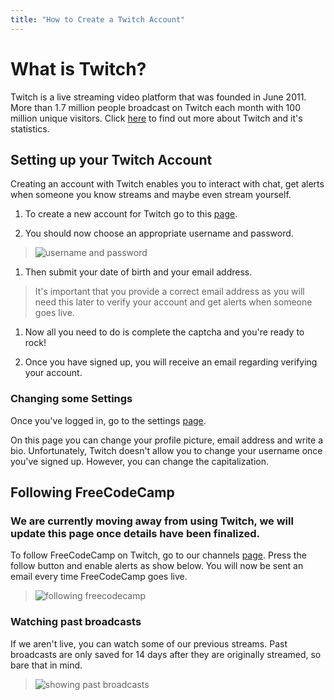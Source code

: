 ```yaml
---
title: "How to Create a Twitch Account"
---
```


# What is Twitch?

Twitch is a live streaming video platform that was founded in June 2011\. More than 1.7 million people broadcast on Twitch each month with 100 million unique visitors. Click [here](https://www.twitch.tv/p/about) to find out more about Twitch and it's statistics.

## Setting up your Twitch Account

Creating an account with Twitch enables you to interact with chat, get alerts when someone you know streams and maybe even stream yourself.

1.  To create a new account for Twitch go to this [page](https://passport.twitch.tv/users/new).

2.  You should now choose an appropriate username and password.

> ![username and password](//discourse-user-assets.s3.amazonaws.com/original/2X/e/e00617420bb5e757ea3120960c8a99f2b17c230d.gif)

1.  Then submit your date of birth and your email address.

> It's important that you provide a correct email address as you will need this later to verify your account and get alerts when someone goes live.

1.  Now all you need to do is complete the captcha and you're ready to rock!

2.  Once you have signed up, you will receive an email regarding verifying your account.

### Changing some Settings

Once you've logged in, go to the settings [page](https://www.twitch.tv/settings).

On this page you can change your profile picture, email address and write a bio. Unfortunately, Twitch doesn't allow you to change your username once you've signed up. However, you can change the capitalization.

## Following FreeCodeCamp

### We are currently moving away from using Twitch, we will update this page once details have been finalized.

To follow FreeCodeCamp on Twitch, go to our channels [page](https://www.twitch.tv/freecodecamp/profile). Press the follow button and enable alerts as show below. You will now be sent an email every time FreeCodeCamp goes live.

> ![following freecodecamp](//discourse-user-assets.s3.amazonaws.com/original/2X/6/6ac2df7b5472a8c530b1feea677a315fdad2eea2.gif)

### Watching past broadcasts

If we aren't live, you can watch some of our previous streams. Past broadcasts are only saved for 14 days after they are originally streamed, so bare that in mind.

> ![showing past broadcasts](https://i.gyazo.com/976a213442b0a2541b90ae37f38ff043.gif)
